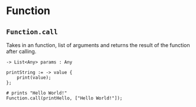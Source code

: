 # Function

## `Function.call`

Takes in an function, list of arguments and returns the result of the function after calling.

```title="Signature"
-> List<Any> params : Any
```

```title="Example"
printString := -> value {
    print(value);
};

# prints "Hello World!"
Function.call(printHello, ["Hello World!"]);
```
